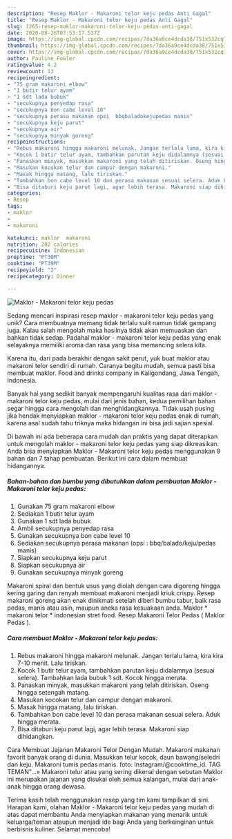 ```yaml
---
description: "Resep Maklor - Makaroni telor keju pedas Anti Gagal"
title: "Resep Maklor - Makaroni telor keju pedas Anti Gagal"
slug: 1265-resep-maklor-makaroni-telor-keju-pedas-anti-gagal
date: 2020-08-26T07:53:17.537Z
image: https://img-global.cpcdn.com/recipes/7da36a9ce4dcda38/751x532cq70/maklor-makaroni-telor-keju-pedas-foto-resep-utama.jpg
thumbnail: https://img-global.cpcdn.com/recipes/7da36a9ce4dcda38/751x532cq70/maklor-makaroni-telor-keju-pedas-foto-resep-utama.jpg
cover: https://img-global.cpcdn.com/recipes/7da36a9ce4dcda38/751x532cq70/maklor-makaroni-telor-keju-pedas-foto-resep-utama.jpg
author: Pauline Fowler
ratingvalue: 4.2
reviewcount: 13
recipeingredient:
- "75 gram makaroni elbow"
- "1 butir telur ayam"
- "1 sdt lada bubuk"
- "secukupnya penyedap rasa"
- "secukupnya bon cabe level 10"
- "secukupnya perasa makanan opsi  bbqbaladokejupedas manis"
- "secukupnya keju parut"
- "secukupnya air"
- "secukupnya minyak goreng"
recipeinstructions:
- "Rebus makaroni hingga makaroni melunak. Jangan terlalu lama, kira kira 7-10 menit. Lalu tiriskan."
- "Kocok 1 butir telur ayam, tambahkan parutan keju didalamnya (sesuai selera). Tambahkan lada bubuk 1 sdt. Kocok hingga merata."
- "Panaskan minyak, masukkan makaroni yang telah ditiriskan. Oseng hingga setengah matang."
- "Masukan kocokan telur dan campur dengan makaroni."
- "Masak hingga matang, lalu tiriskan."
- "Tambahkan bon cabe level 10 dan perasa makanan sesuai selera. Aduk hingga merata."
- "Bisa ditaburi keju parut lagi, agar lebih terasa. Makaroni siap dihidangkan."
categories:
- Resep
tags:
- maklor
- 
- makaroni

katakunci: maklor  makaroni 
nutrition: 202 calories
recipecuisine: Indonesian
preptime: "PT30M"
cooktime: "PT39M"
recipeyield: "2"
recipecategory: Dinner

---
```



![Maklor - Makaroni telor keju pedas](https://img-global.cpcdn.com/recipes/7da36a9ce4dcda38/751x532cq70/maklor-makaroni-telor-keju-pedas-foto-resep-utama.jpg)

Sedang mencari inspirasi resep maklor - makaroni telor keju pedas yang unik? Cara membuatnya memang tidak terlalu sulit namun tidak gampang juga. Kalau salah mengolah maka hasilnya tidak akan memuaskan dan bahkan tidak sedap. Padahal maklor - makaroni telor keju pedas yang enak selayaknya memiliki aroma dan rasa yang bisa memancing selera kita.

Karena itu, dari pada berakhir dengan sakit perut, yuk buat maklor atau makaroni telor sendiri di rumah. Caranya begitu mudah, semua pasti bisa membuat maklor. Food and drinks company in Kaligondang, Jawa Tengah, Indonesia.

Banyak hal yang sedikit banyak mempengaruhi kualitas rasa dari maklor - makaroni telor keju pedas, mulai dari jenis bahan, kedua pemilihan bahan segar hingga cara mengolah dan menghidangkannya. Tidak usah pusing jika hendak menyiapkan maklor - makaroni telor keju pedas enak di rumah, karena asal sudah tahu triknya maka hidangan ini bisa jadi sajian spesial.


Di bawah ini ada beberapa cara mudah dan praktis yang dapat diterapkan untuk mengolah maklor - makaroni telor keju pedas yang siap dikreasikan. Anda bisa menyiapkan Maklor - Makaroni telor keju pedas menggunakan 9 bahan dan 7 tahap pembuatan. Berikut ini cara dalam membuat hidangannya.

<!--inarticleads1-->

##### Bahan-bahan dan bumbu yang dibutuhkan dalam pembuatan Maklor - Makaroni telor keju pedas:

1. Gunakan 75 gram makaroni elbow
1. Sediakan 1 butir telur ayam
1. Gunakan 1 sdt lada bubuk
1. Ambil secukupnya penyedap rasa
1. Gunakan secukupnya bon cabe level 10
1. Sediakan secukupnya perasa makanan (opsi : bbq/balado/keju/pedas manis)
1. Siapkan secukupnya keju parut
1. Siapkan secukupnya air
1. Gunakan secukupnya minyak goreng


Makaroni spiral dan bentuk usus yang diolah dengan cara digoreng hingga kering garing dan renyah membuat makaroni menjadi kriuk crispy. Resep makaroni goreng akan enak dinikmati setelah diberi bumbu tabur, baik rasa pedas, manis atau asin, maupun aneka rasa kesuakaan anda. Maklor * makaroni telor * indonesian stret food. Resep Makaroni Telor Pedas ( Maklor Pedas ). 

<!--inarticleads2-->

##### Cara membuat Maklor - Makaroni telor keju pedas:

1. Rebus makaroni hingga makaroni melunak. Jangan terlalu lama, kira kira 7-10 menit. Lalu tiriskan.
1. Kocok 1 butir telur ayam, tambahkan parutan keju didalamnya (sesuai selera). Tambahkan lada bubuk 1 sdt. Kocok hingga merata.
1. Panaskan minyak, masukkan makaroni yang telah ditiriskan. Oseng hingga setengah matang.
1. Masukan kocokan telur dan campur dengan makaroni.
1. Masak hingga matang, lalu tiriskan.
1. Tambahkan bon cabe level 10 dan perasa makanan sesuai selera. Aduk hingga merata.
1. Bisa ditaburi keju parut lagi, agar lebih terasa. Makaroni siap dihidangkan.


Cara Membuat Jajanan Makaroni Telor Dengan Mudah. Makaroni makanan favorit banyak orang di dunia. Masukkan telur kocok, daun bawang/seledri dan keju. Makaroni tumis pedas manis. foto: Instagram/@cooktime_id. TAG TEMAN&#34;…» Makaroni telur atau yang sering dikenal dengan sebutan Maklor ini merupakan jajanan yang disukai oleh semua kalangan, mulai dari anak-anak hingga orang dewasa. 

Terima kasih telah menggunakan resep yang tim kami tampilkan di sini. Harapan kami, olahan Maklor - Makaroni telor keju pedas yang mudah di atas dapat membantu Anda menyiapkan makanan yang menarik untuk keluarga/teman ataupun menjadi ide bagi Anda yang berkeinginan untuk berbisnis kuliner. Selamat mencoba!
